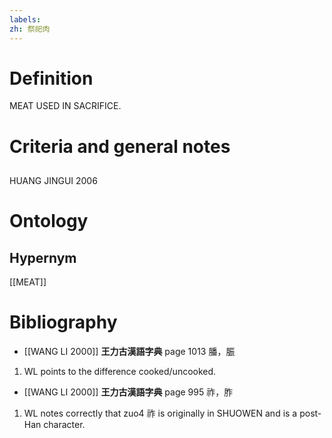 ```yaml
---
labels: 
zh: 祭祀肉
---
```


# Definition
MEAT USED IN SACRIFICE.
# Criteria and general notes
## 
HUANG JINGUI 2006
# Ontology

## Hypernym
[[MEAT]]
# Bibliography
- [[WANG LI 2000]]
**王力古漢語字典** page 1013
膰，脤
1. WL points to the difference cooked/uncooked.
- [[WANG LI 2000]]
**王力古漢語字典** page 995
祚，胙
1. WL notes correctly that zuo4 祚 is originally in SHUOWEN and is a post-Han character.
